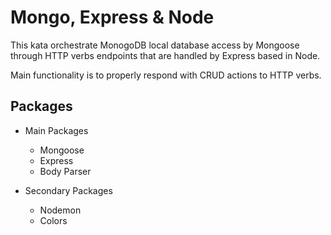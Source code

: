 # Mongo, Express & Node
This kata orchestrate MonogoDB local database access by Mongoose through HTTP verbs endpoints that are handled by Express based in Node.

Main functionality is to properly respond with CRUD actions to HTTP verbs.

## Packages
* Main Packages
  * Mongoose
  * Express
  * Body Parser

* Secondary Packages
  * Nodemon
  * Colors
